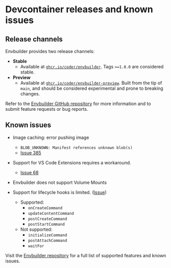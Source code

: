 # Devcontainer releases and known issues

## Release channels

Envbuilder provides two release channels:

- **Stable**
  - Available at
    [`ghcr.io/coder/envbuilder`](https://github.com/coder/envbuilder/pkgs/container/envbuilder).
    Tags `>=1.0.0` are considered stable.
- **Preview**
  - Available at
    [`ghcr.io/coder/envbuilder-preview`](https://github.com/coder/envbuilder/pkgs/container/envbuilder-preview).
    Built from the tip of `main`, and should be considered experimental and
    prone to breaking changes.

Refer to the
[Envbuilder GitHub repository](https://github.com/coder/envbuilder/) for more
information and to submit feature requests or bug reports.

## Known issues

- Image caching: error pushing image

  - `BLOB_UNKNOWN: Manifest references unknown blob(s)`
  - [Issue 385](https://github.com/coder/envbuilder/issues/385)

- Support for VS Code Extensions requires a workaround.

  - [Issue 68](https://github.com/coder/envbuilder/issues/68#issuecomment-1805974271)

- Envbuilder does not support Volume Mounts

- Support for lifecycle hooks is limited.
  ([Issue](https://github.com/coder/envbuilder/issues/395))
  - Supported:
    - `onCreateCommand`
    - `updateContentCommand`
    - `postCreateCommand`
    - `postStartCommand`
  - Not supported:
    - `initializeCommand`
    - `postAttachCommand`
    - `waitFor`

Visit the
[Envbuilder repository](https://github.com/coder/envbuilder/blob/main/docs/devcontainer-spec-support.md)
for a full list of supported features and known issues.
